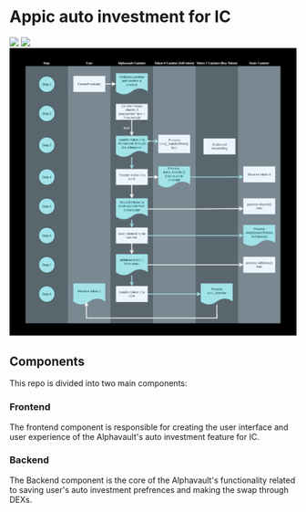 # Appic auto investment for IC

<img src="https://github.com/AlphaVault-Org/Alphavault_Icp/blob/main/images/screenshot1?raw=true"/>
<img src="https://github.com/AlphaVault-Org/Alphavault_Icp/blob/main/images/screenshot2?raw=true"/>
<img src="https://github.com/AlphaVault-Org/Alphavault_Icp/blob/main/images/icpDigram%20(2).svg?raw=true">

## Components

This repo is divided into two main components:

### Frontend

The frontend component is responsible for creating the user interface and user experience of the Alphavault's auto investment feature for IC.

### Backend

The Backend component is the core of the Alphavault's functionality related to saving user's auto investment prefrences and making the swap through DEXs.

